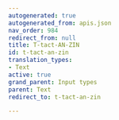 ```yaml
---
autogenerated: true
autogenerated_from: apis.json
nav_order: 984
redirect_from: null
title: T-tact-AN-ZIN
id: t-tact-an-zin
translation_types:
- Text
active: true
grand_parent: Input types
parent: Text
redirect_to: t-tact-an-zin

---
```


